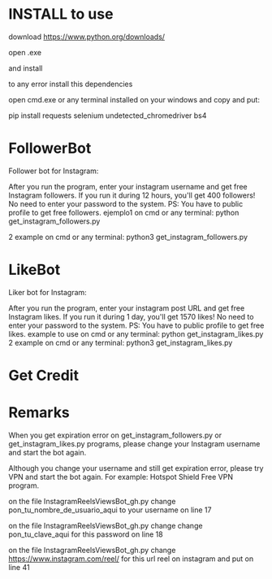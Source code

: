 # INSTALL to use
download https://www.python.org/downloads/

open .exe

and install

to any error install this dependencies 


open cmd.exe or any terminal installed on your windows and copy and put:

pip install requests selenium undetected_chromedriver bs4



# FollowerBot
Follower bot for Instagram:

After you run the program, enter your instagram username and get free Instagram followers. If you run it during 12 hours, you'll get 400 followers! No need to enter your password to the system. PS: You have to public profile to get free followers. ejemplo1 on cmd or any terminal: python get_instagram_followers.py

2 example on cmd or any terminal: python3 get_instagram_followers.py

# LikeBot
Liker bot for Instagram:

After you run the program, enter your instagram post URL and get free Instagram likes. If you run it during 1 day, you'll get 1570 likes! No need to enter your password to the system. PS: You have to public profile to get free likes. example to use on cmd or any terminal: python get_instagram_likes.py
2 example on cmd or any terminal: python3 get_instagram_likes.py

# Get Credit



# Remarks

When you get expiration error on get_instagram_followers.py or get_instagram_likes.py programs, please change your Instagram username and start the bot again.

Although you change your username and still get expiration error, please try VPN and start the bot again. For example: Hotspot Shield Free VPN program.

on the file InstagramReelsViewsBot_gh.py change pon_tu_nombre_de_usuario_aqui to your username on line 17

on the file InstagramReelsViewsBot_gh.py change change pon_tu_clave_aqui for this password on line 18

on the file InstagramReelsViewsBot_gh.py change https://www.instagram.com/reel/ for this url reel on instagram and put on line 41